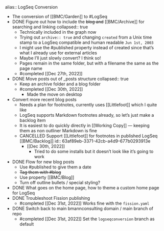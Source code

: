 ---
---

alias:: LogSeq Conversion

- The conversion of [[BMC/Garden]] to #LogSeq
- DONE Figure out how to include the ~~blog and~~ [[BMC/Archive]] for searching and linking
  collapsed:: true
	- Technically included in the graph now
	- Trying out `archive:: true` and changing `created` from a Unix time stamp to a LogSeq compatible and human readable `Jun 1st, 2003`
	- I might use the #published property instead of created since that’s what I already use for external articles
	- Maybe I’ll just slowly convert? I think so!
	- Pages remain in the same folder, but with a filename the same as the page name
	- #completed [[Dec 27th, 2022]]
- DONE Move posts out of _posts structure
  collapsed:: true
	- Keep an archive folder and a blog folder
	- #completed [[Dec 30th, 2022]]
		- Made the move on desktop
- Convert more recent blog posts
	- Needs a plan for footnotes, currently uses [[Littlefoot]] which I quite like
	- LogSeq supports Markdown footnotes already, so let’s just make a backlog item
	- It is easiest to do quickly directly in [[Working Copy]] — keeping them as non outliner Markdown is fine
	- CANCELLED Support [[Littlefoot]] for footnotes in published LogSeq [[BMC/Backlog]]
	  id:: 63af89eb-3371-42cb-a4d9-677b0293913e
		- [[Dec 30th, 2022]]
			- Tried to do some installs but it doesn’t look like it’s going to work
- DONE Flow for new blog posts
	- Use #published to give them a date
	- ~~Tag them with #blog~~
	- Use property [[BMC/Blog]]
	- Turn off outline bullets / special styling?
- DONE What goes on the home page, how to theme a custom home page for LogSeq
- DONE Troubleshoot Fission publishing
	- #completed [[Dec 31st, 2022]] Works fine with the `fission.yaml`
- DONE Switch back to main bmannconsulting domain / main branch of repo
	- #completed [[Dec 31st, 2022]] Set the `logseqconversion` branch as default